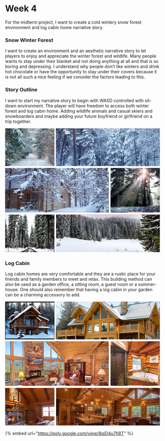 # Week 4

For the midterm project, I want to create a cold wintery snow forest environment and log cabin home narrative story.

### Snow Winter Forest

I want to create an environment and an aesthetic narrative story to let players to enjoy and appreciate the winter forest and wildlife. Many people wants to stay under their blanket and not doing anything at all and that is so boring and depressing. I understand why people don’t like winters and drink hot chocolate or have the opportunity to stay under their covers because it is not all such a nice feeling if we consider the factors leading to this.

### Story Outline

I want to start my narrative story to begin with WASD controlled with sit-down environment. The player will have freedom to access both winter forest and log cabin home. Adding wildlife animals and casual skiers and snowboarders and maybe adding your future boyfriend or girlfriend on a trip together.

![Winter Snow Forest Mood Board ](../.gitbook/assets/snowmood.png)

### Log Cabin

Log cabin homes are very comfortable and they are a rustic place for your friends and family members to meet and relax. This building method can also be used as a garden office, a sitting room, a guest room or a summer-house. One should also remember that having a log cabin in your garden can be a charming accessory to add.

![Log Cabin Mood Board](../.gitbook/assets/logcabin.png)

{% embed url="https://poly.google.com/view/8qjD4u7fi8T" %}



